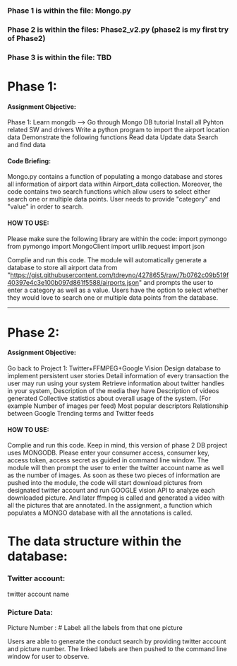 
### Phase 1 is within the file: Mongo.py
### Phase 2 is within the files: Phase2_v2.py (phase2 is my first try of Phase2)
### Phase 3 is within the file: TBD


# Phase 1:
#### Assignment Objective:
Phase 1: Learn mongdb --> Go through Mongo DB tutorial Install all Pyhton related SW and drivers 
Write a python program to import the airport location data 
Demonstrate the following functions Read data Update data Search and find data


#### Code Briefing:
Mongo.py contains a function of populating a mongo database and stores all information of airport data within Airport_data collection.
Moreover, the code contains two search functions which allow users to select either search one or multiple data points. User needs to provide "category" and "value" in order to search.

#### HOW TO USE:

Please make sure the following library are within the code:
import pymongo
from pymongo import MongoClient
import urllib.request 
import json

Complie and run this code.
The module will automatically generate a database to store all airport data from "https://gist.githubusercontent.com/tdreyno/4278655/raw/7b0762c09b519f40397e4c3e100b097d861f5588/airports.json"
and prompts the user to enter a category as well as a value. Users have the option to select whether they would love to search one or multiple data points from the database.

--------------------------------------------------------------------------------------------------------------------------------------------------------------------------------------------------------


# Phase 2: 
#### Assignment Objective:
Go back to Project 1: Twitter+FFMPEG+Google Vision 
Design database to implement persistent user stories 
Detail information of every transaction the user may run using your system 
Retrieve information about twitter handles in your system, 
Description of the media they have 
Description of videos generated 
Collective statistics about overall usage of the system. (For example Number of images per feed) 
Most popular descriptors Relationship between Google Trending terms and Twitter feeds

#### HOW TO USE:
Complie and run this code.
Keep in mind, this version of phase 2 DB project uses MONGODB.
Please enter your consumer access, consumer key, access token, access secret as guided in command line window.
The module will then prompt the user to enter the twitter account name as well as the number of images. 
As soon as these two pieces of information are pushed into the module, the code will start download pictures from designated twitter account 
and run GOOGLE vision API to analyze each downloaded picture. And later ffmpeg is called and generated a video with all the pictures that are annotated. 
In the assignment, a function which populates a MONGO database with all the annotations is called. 

# The data structure within the database:

### Twitter account:
twitter account name

### Picture Data:
Picture Number : #
Label: all the labels from that one picture

Users are able to generate the conduct search by providing twitter account and picture number. The linked labels are then pushed to the command line window for user to observe.

 

